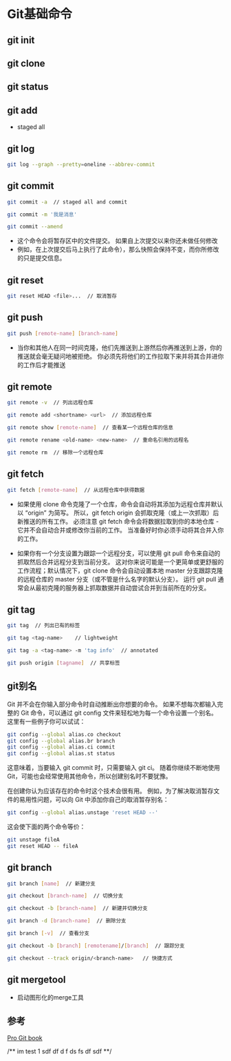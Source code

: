 # Git基础命令

## git init

## git clone

## git status

## git add

+ staged all

## git log

``` bash
git log --graph --pretty=oneline --abbrev-commit
```

## git commit

``` bash
git commit -a  // staged all and commit
```

``` bash
git commit -m '我是消息'
```

``` bash
git commit --amend
```

+ 这个命令会将暂存区中的文件提交。 如果自上次提交以来你还未做任何修改
+ 例如，在上次提交后马上执行了此命令），那么快照会保持不变，而你所修改的只是提交信息。

## git reset

``` bash
git reset HEAD <file>...  // 取消暂存
```

## git push

``` bash
git push [remote-name] [branch-name]
```

+ 当你和其他人在同一时间克隆，他们先推送到上游然后你再推送到上游，你的推送就会毫无疑问地被拒绝。 你必须先将他们的工作拉取下来并将其合并进你的工作后才能推送

## git remote

``` bash
git remote -v  // 列出远程仓库
```

``` bash
git remote add <shortname> <url>  // 添加远程仓库
```

``` bash
git remote show [remote-name]  // 查看某一个远程仓库的信息
```

``` bash
git remote rename <old-name> <new-name>  // 重命名引用的远程名
```

``` bash
git remote rm  // 移除一个远程仓库
```

## git fetch

``` bash
git fetch [remote-name]  // 从远程仓库中获得数据
```

+ 如果使用 clone 命令克隆了一个仓库，命令会自动将其添加为远程仓库并默认以 “origin” 为简写。 所以，git fetch origin 会抓取克隆（或上一次抓取）后新推送的所有工作。 必须注意 git fetch 命令会将数据拉取到你的本地仓库 - 它并不会自动合并或修改你当前的工作。 当准备好时你必须手动将其合并入你的工作。

+ 如果你有一个分支设置为跟踪一个远程分支，可以使用 git pull 命令来自动的抓取然后合并远程分支到当前分支。 这对你来说可能是一个更简单或更舒服的工作流程；默认情况下，git clone 命令会自动设置本地 master 分支跟踪克隆的远程仓库的 master 分支（或不管是什么名字的默认分支）。 运行 git pull 通常会从最初克隆的服务器上抓取数据并自动尝试合并到当前所在的分支。

## git tag

``` bash
git tag  // 列出已有的标签
```

``` bash
git tag <tag-name>    // lightweight
```

``` bash
git tag -a <tag-name> -m 'tag info'  // annotated
```

``` bash
git push origin [tagname]  // 共享标签
```

## git别名

Git 并不会在你输入部分命令时自动推断出你想要的命令。 如果不想每次都输入完整的 Git 命令，可以通过 git config 文件来轻松地为每一个命令设置一个别名。 这里有一些例子你可以试试：

``` bash
git config --global alias.co checkout
git config --global alias.br branch
git config --global alias.ci commit
git config --global alias.st status
```

这意味着，当要输入 git commit 时，只需要输入 git ci。 随着你继续不断地使用 Git，可能也会经常使用其他命令，所以创建别名时不要犹豫。

在创建你认为应该存在的命令时这个技术会很有用。 例如，为了解决取消暂存文件的易用性问题，可以向 Git 中添加你自己的取消暂存别名：

``` bash
git config --global alias.unstage 'reset HEAD --'
```

这会使下面的两个命令等价：

``` bash
git unstage fileA
git reset HEAD -- fileA
```

## git branch

``` bash
git branch [name]  // 新建分支
```

``` bash
git checkout [branch-name]  // 切换分支
```

``` bash
git checkout -b [branch-name]  // 新建并切换分支
```

``` bash
git branch -d [branch-name]  // 删除分支
```

``` bash
git branch [-v]  // 查看分支
```

``` bash
git checkout -b [branch] [remotename]/[branch]  // 跟踪分支

git checkout --track origin/<branch-name>   // 快捷方式
```

## git mergetool

+ 启动图形化的merge工具

## 参考

[Pro Git book](https://git-scm.com/book/zh/v2/)

/** im test 1
sdf
df
d
f
ds
fs
df
sdf
**/

